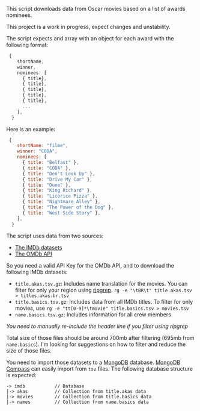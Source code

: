 This script downloads data from Oscar movies based on a list of awards nominees.

This project is a work in progress, expect changes and unstability.

The script expects and array with an object for each award with the following format:

```ts
 {
    shortName,
    winner,
    nominees: [
      { title},
      { title},
      { title},
      { title},
      { title},
      ...
    ],
  }
```

Here is an example:

```js
 {
    shortName: "filme",
    winner: "CODA",
    nominees: [
      { title: "Belfast" },
      { title: "CODA" },
      { title: "Don't Look Up" },
      { title: "Drive My Car" },
      { title: "Dune" },
      { title: "King Richard" },
      { title: "Licorice Pizza" },
      { title: "Nightmare Alley" },
      { title: "The Power of the Dog" },
      { title: "West Side Story" },
    ],
  }
```

The script uses data from two sources:

- [The IMDb datasets](https://www.imdb.com/interfaces/)
- [The OMDb API](https://www.omdbapi.com/)

So you need a valid API Key for the OMDb API, and to download the following IMDb datasets:

- `title.akas.tsv.gz`: Includes name translation for the movies. You can filter for only your region using [ripgrep](https://github.com/BurntSushi/ripgrep). `rg -e "\tBR\t" title.akas.tsv > titles.akas.br.tsv`
- `title.basics.tsv.gz`: Includes data from all IMDb titles. To filter for only movies, use `rg -e "tt[0-9]*\tmovie" title.basics.tsv > movies.tsv`
- `name.basics.tsv.gz`: Includes information for all crew members

_You need to manually re-include the header line if you filter using ripgrep_

Total size of those files should be around 700mb after filtering (695mb from `name.basics`). I'm looking for suggestions on how to filter and reduce the size of those files.

You need to import those datasets to a [MongoDB](mongodb.com/) database. [MongoDB Compass](https://www.mongodb.com/products/compass) can easily import from `tsv` files. The following database structure is expected:

```
-> imdb           // Database
|-> akas          // Collection from title.akas data
|-> movies        // Collection from title.basics data
|-> names         // Collection from name.basics data
```
